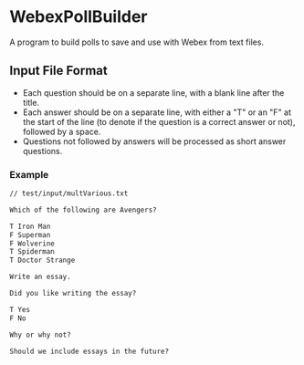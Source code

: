 # WebexPollBuilder
A program to build polls to save and use with Webex from text files.

## Input File Format
- Each question should be on a separate line, with a blank line after the title.
- Each answer should be on a separate line, with either a "T" or an "F" at the start of the line (to denote if the question is a correct answer or not), followed by a space.
- Questions not followed by answers will be processed as short answer questions.

### Example
```txt
// test/input/multVarious.txt

Which of the following are Avengers?

T Iron Man
F Superman
F Wolverine
T Spiderman
T Doctor Strange

Write an essay.

Did you like writing the essay?

T Yes
F No

Why or why not?

Should we include essays in the future?

```